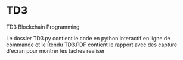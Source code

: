 # TD3
TD3 Blockchain Programming

Le dossier TD3.py contient le code en python interactif en ligne de commande et le Rendu TD3.PDF contient le rapport avec des capture d'ecran pour montrer les taches realiser
